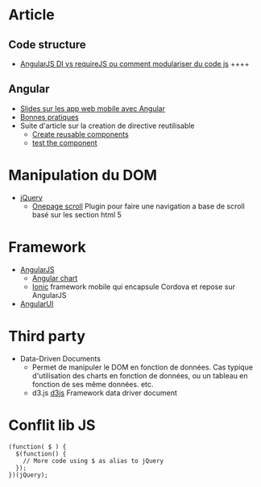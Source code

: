 Article
=======
Code structure
--------------
* [AngularJS DI vs requireJS ou comment modulariser du code js](http://solutionoptimist.com/2013/09/30/requirejs-angularjs-dependency-injection/) ++++ 

Angular
-------
* [Slides sur les app web mobile avec Angular](http://blog.revolunet.com/angular-for-mobile/)
* [Bonnes pratiques](https://github.com/mgechev/angularjs-style-guide)
* Suite d'article sur la creation de directive reutilisable
  * [Create reusable components](http://blog.revolunet.com/blog/2013/11/28/create-resusable-angularjs-input-component/)
  * [test the component](http://blog.revolunet.com/blog/2013/12/05/unit-testing-angularjs-directive/)

Manipulation du DOM
===================
* [jQuery](https://jquery.org/)
   * [Onepage scroll](http://www.thepetedesign.com/demos/onepage_scroll_demo.html) Plugin pour faire une navigation a base de scroll basé sur les section html 5

Framework
=========
* [AngularJS](http://angularjs.org/)
   * [Angular chart](http://chinmaymk.github.io/angular-charts/)
   * [Ionic](http://ionicframework.com/) framework mobile qui encapsule Cordova et repose sur AngularJS
* [AngularUI](http://angular-ui.github.io/)

Third party
===========
* Data-Driven Documents
    * Permet de manipuler le DOM en fonction de données. Cas typique d'utilisation des charts en fonction de données, ou un tableau en fonction de ses même données. etc.
    * d3.js [d3js](http://d3js.org/) Framework data driver document

Conflit lib JS
==============

    (function( $ ) {
      $(function() {
        // More code using $ as alias to jQuery
      });
    })(jQuery);
